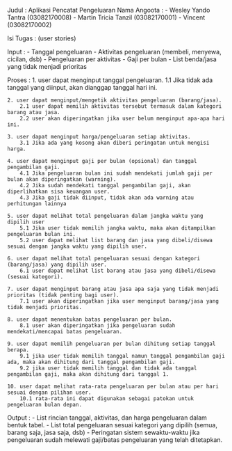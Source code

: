 Judul : Aplikasi Pencatat Pengeluaran
Nama Angoota : 
	- Wesley Yando Tantra (03082170008)
	- Martin Tricia Tanzil (03082170001)
	- Vincent (03082170002)

Isi Tugas : (user stories)

Input : 
	- Tanggal pengeluaran
	- Aktivitas pengeluaran (membeli, menyewa, cicilan, dsb)
	- Pengeluaran per aktivitas
	- Gaji per bulan
	- List benda/jasa yang tidak menjadi prioritas
	
Proses :
	1. user dapat menginput tanggal pengeluaran.
		1.1 Jika tidak ada tanggal yang diinput, akan dianggap tanggal hari ini.
		
	2. user dapat menginput/mengetik aktivitas pengeluaran (barang/jasa).
		2.1 user dapat memilih aktivitas tersebut termasuk dalam kategori barang atau jasa.
		2.2 user akan diperingatkan jika user belum menginput apa-apa hari ini.
	
	3. user dapat menginput harga/pengeluaran setiap aktivitas.
		3.1 Jika ada yang kosong akan diberi peringatan untuk mengisi harga.
	
	4. user dapat menginput gaji per bulan (opsional) dan tanggal pengambilan gaji.
		4.1 Jika pengeluaran bulan ini sudah mendekati jumlah gaji per bulan akan diperingatkan (warning).
		4.2 Jika sudah mendekati tanggal pengambilan gaji, akan diperlihatkan sisa keuangan user.
		4.3 Jika gaji tidak diinput, tidak akan ada warning atau perhitungan lainnya
		
	5. user dapat melihat total pengeluaran dalam jangka waktu yang dipilih user
		5.1 Jika user tidak memilih jangka waktu, maka akan ditampilkan pengeluaran bulan ini.
		5.2 user dapat melihat list barang dan jasa yang dibeli/disewa sesuai dengan jangka waktu yang dipilih user.
		
	6. user dapat melihat total pengeluaran sesuai dengan kategori (barang/jasa) yang dipilih user.
		6.1 user dapat melihat list barang atau jasa yang dibeli/disewa (sesuai kategori).
		
	7. user dapat menginput barang atau jasa apa saja yang tidak menjadi prioritas (tidak penting bagi user).
		7.1 user akan diperingatkan jika user menginput barang/jasa yang tidak menjadi prioritas.
	
	8. user dapat menentukan batas pengeluaran per bulan.
		8.1 user akan diperingatkan jika pengeluaran sudah mendekati/mencapai batas pengeluaran.
	
	9. user dapat memilih pengeluaran per bulan dihitung setiap tanggal berapa.
		9.1 jika user tidak memilih tanggal namun tanggal pengambilan gaji ada, maka akan dihitung dari tanggal pengambilan gaji.
		9.2 jika user tidak memilih tanggal dan tidak ada tanggal pengambilan gaji, maka akan dihitung dari tanggal 1.
		
	10. user dapat melihat rata-rata pengeluaran per bulan atau per hari sesuai dengan pilihan user.
		10.1 rata-rata ini dapat digunakan sebagai patokan untuk pengeluaran bulan depan.

Output :
	- List rincian tanggal, aktivitas, dan harga pengeluaran dalam bentuk tabel.
	- List total pengeluaran sesuai kategori yang dipilih (semua, barang saja, jasa saja, dsb)
	- Peringatan sistem sewaktu-waktu jika pengeluaran sudah melewati gaji/batas pengeluaran yang telah ditetapkan.